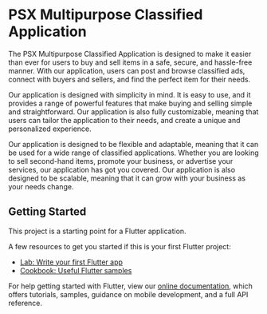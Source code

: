 # PSX Multipurpose Classified Application

The PSX Multipurpose Classified Application is designed to make it easier than ever for users to buy and sell items in a safe, secure, and hassle-free manner. With our application, users can post and browse classified ads, connect with buyers and sellers, and find the perfect item for their needs.

Our application is designed with simplicity in mind. It is easy to use, and it provides a range of powerful features that make buying and selling simple and straightforward. Our application is also fully customizable, meaning that users can tailor the application to their needs, and create a unique and personalized experience.

Our application is designed to be flexible and adaptable, meaning that it can be used for a wide range of classified applications. Whether you are looking to sell second-hand items, promote your business, or advertise your services, our application has got you covered. Our application is also designed to be scalable, meaning that it can grow with your business as your needs change.

## Getting Started

This project is a starting point for a Flutter application.

A few resources to get you started if this is your first Flutter project:

- [Lab: Write your first Flutter app](https://flutter.dev/docs/get-started/codelab)
- [Cookbook: Useful Flutter samples](https://flutter.dev/docs/cookbook)

For help getting started with Flutter, view our
[online documentation](https://flutter.dev/docs), which offers tutorials,
samples, guidance on mobile development, and a full API reference.
